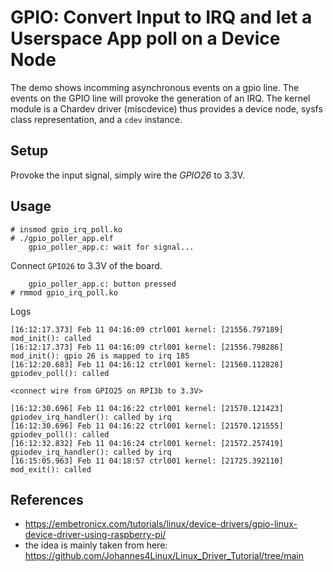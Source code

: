 # GPIO: Convert Input to IRQ and let a Userspace App poll on a Device Node

The demo shows incomming asynchronous events on a gpio line. The events on the GPIO line will provoke the generation of an IRQ. The kernel module is a Chardev driver (miscdevice) thus provides a device node, sysfs class representation, and a `cdev` instance.  

## Setup

Provoke the input signal, simply wire the *GPIO26* to 3.3V.  

## Usage

```
# insmod gpio_irq_poll.ko
# ./gpio_poller_app.elf
    gpio_poller_app.c: wait for signal...
```
Connect `GPIO26` to 3.3V of the board.
```
    gpio_poller_app.c: button pressed
# rmmod gpio_irq_poll.ko
```

Logs  
```
[16:12:17.373] Feb 11 04:16:09 ctrl001 kernel: [21556.797189] mod_init(): called
[16:12:17.373] Feb 11 04:16:09 ctrl001 kernel: [21556.798286] mod_init(): gpio 26 is mapped to irq 185
[16:12:20.683] Feb 11 04:16:12 ctrl001 kernel: [21560.112828] gpiodev_poll(): called

<connect wire from GPIO25 on RPI3b to 3.3V>

[16:12:30.696] Feb 11 04:16:22 ctrl001 kernel: [21570.121423] gpiodev_irq_handler(): called by irq
[16:12:30.696] Feb 11 04:16:22 ctrl001 kernel: [21570.121555] gpiodev_poll(): called
[16:12:32.832] Feb 11 04:16:24 ctrl001 kernel: [21572.257419] gpiodev_irq_handler(): called by irq
[16:15:05.963] Feb 11 04:18:57 ctrl001 kernel: [21725.392110] mod_exit(): called
```

## References
- https://embetronicx.com/tutorials/linux/device-drivers/gpio-linux-device-driver-using-raspberry-pi/
- the idea is mainly taken from here: https://github.com/Johannes4Linux/Linux_Driver_Tutorial/tree/main
